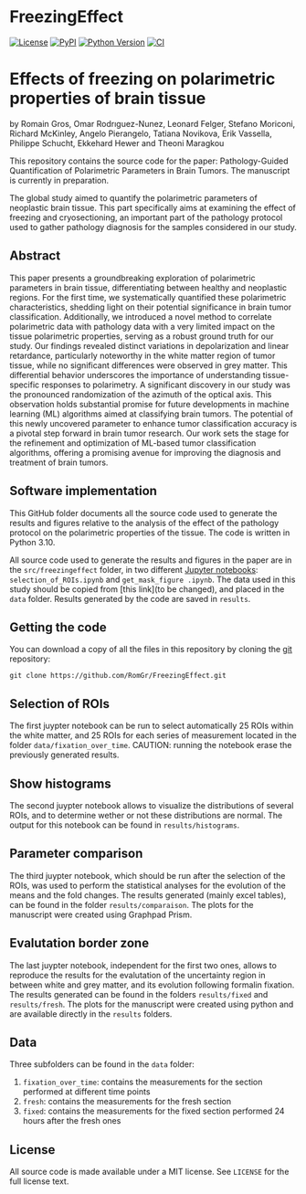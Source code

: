 # FreezingEffect

[![License](https://img.shields.io/pypi/l/FreezingEffect.svg?color=green)](https://github.com/RomGr/FreezingEffect/raw/main/LICENSE)
[![PyPI](https://img.shields.io/pypi/v/FreezingEffect.svg?color=green)](https://pypi.org/project/FreezingEffect)
[![Python Version](https://img.shields.io/pypi/pyversions/FreezingEffect.svg?color=green)](https://python.org)
[![CI](https://github.com/RomGr/FreezingEffect/actions/workflows/ci.yml/badge.svg)](https://github.com/RomGr/FreezingEffect/actions/workflows/ci.yml)


# Effects of freezing on polarimetric properties of brain tissue

by
Romain Gros, Omar Rodrıguez-Nunez, Leonard Felger, Stefano Moriconi, Richard McKinley, Angelo Pierangelo, Tatiana Novikova, Erik Vassella, Philippe Schucht, Ekkehard Hewer and Theoni Maragkou

This repository contains the source code for the paper: Pathology-Guided Quantification of Polarimetric Parameters in Brain Tumors. The manuscript is currently in preparation.

The global study aimed to quantify the polarimetric parameters of neoplastic brain tissue. This part specifically aims at examining the effect of freezing and cryosectioning, an important part of the pathology protocol used to gather pathology diagnosis for the samples considered in our study.


## Abstract

This paper presents a groundbreaking exploration of polarimetric parameters in brain tissue, differentiating between healthy and neoplastic regions. For the first time, we systematically quantified these polarimetric characteristics, shedding light on their potential significance in brain tumor classification. Additionally, we introduced a novel method to correlate polarimetric data with pathology data with a very limited impact on the tissue polarimetric properties, serving as a robust ground truth for our study. Our findings revealed distinct variations in depolarization and linear retardance, particularly noteworthy in the white matter region of tumor tissue, while no significant differences were observed in grey matter. This differential behavior underscores the importance of understanding tissue-specific responses to polarimetry. A significant discovery in our study was the pronounced randomization of the azimuth of the optical axis. This observation holds substantial promise for future developments in machine learning (ML) algorithms aimed at classifying brain tumors. The potential of this newly uncovered parameter to enhance tumor classification accuracy is a pivotal step forward in brain tumor research. Our work sets the stage for the refinement and optimization of ML-based tumor classification algorithms, offering a promising avenue for improving the diagnosis and treatment of brain tumors.


## Software implementation

This GitHub folder documents all the source code used to generate the results and figures relative to the analysis of the effect of the pathology protocol on the polarimetric properties of the tissue. The code is written in Python 3.10.

All source code used to generate the results and figures in the paper are in the `src/freezingeffect` folder, in two different [Jupyter notebooks](http://jupyter.org/): `selection_of_ROIs.ipynb` and `get_mask_figure .ipynb`. The data used in this study should be copied from [this link](to be changed), and placed in the `data` folder. Results generated by the code are saved in `results`.


## Getting the code

You can download a copy of all the files in this repository by cloning the
[git](https://git-scm.com/) repository:

    git clone https://github.com/RomGr/FreezingEffect.git


## Selection of ROIs

The first juypter notebook can be run to select automatically 25 ROIs within the white matter, and 25 ROIs for each series of measurement located in the folder `data/fixation_over_time`. CAUTION: running the notebook erase the previously generated results.


## Show histograms

The second juypter notebook allows to visualize the distributions of several ROIs, and to determine wether or not these distributions are normal. The output for this notebook can be found in `results/histograms`.


## Parameter comparison

The third juypter notebook, which should be run after the selection of the ROIs, was used to perform the statistical analyses for the evolution of the means and the fold changes. The results generated (mainly excel tables), can be found in the folder `results/comparaison`. The plots for the manuscript were created using Graphpad Prism.


## Evalutation border zone

The last juypter notebook, independent for the first two ones, allows to reproduce the results for the evalutation of the uncertainty region in between white and grey matter, and its evolution following formalin fixation. The results generated can be found in the folders `results/fixed` and `results/fresh`. The plots for the manuscript were created using python and are available directly in the `results` folders.


## Data

Three subfolders can be found in the `data` folder:
1. `fixation_over_time`: contains the measurements for the section performed at different time points
2. `fresh`: contains the measurements for the fresh section
3. `fixed`: contains the measurements for the fixed section performed 24 hours after the fresh ones


## License

All source code is made available under a MIT license. See `LICENSE` for the full license text.
